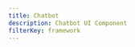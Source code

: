 ```yaml
---
title: Chatbot
description: Chatbot UI Component
filterKey: framework
---
```


<inline-fragment framework="react" src="~/ui-legacy/interactions/fragments/react/chatbot.md"></inline-fragment>
<inline-fragment framework="vue" src="~/ui-legacy/interactions/fragments/vue/chatbot.md"></inline-fragment>
<inline-fragment framework="angular" src="~/ui-legacy/interactions/fragments/angular/chatbot.md"></inline-fragment>
<inline-fragment framework="ionic" src="~/ui-legacy/interactions/fragments/ionic/chatbot.md"></inline-fragment>
<inline-fragment framework="react-native" src="~/ui-legacy/interactions/fragments/react-native/chatbot.md"></inline-fragment>